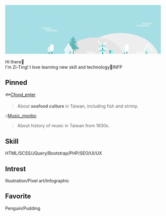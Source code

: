 ![my banner](./_banner_.png)

Hi there👋  
I'm Zi-Ting! I love learning new skill and technology💪INFP

## Pinned

🐟[Cfood_enter](https://87penginnouta.github.io/Cfood_enter/)
> About **seafood culture** in Taiwan, including fish and strimp.

🎶[Music_monbo](https://87penginnouta.github.io/taiwan_music_monbo/)
> About history of music in Taiwan from 1930s. 

## Skill

HTML/SCSS/JQuery/Bootstrap/PHP/SEO/UI/UX
 
## Intrest

Illustration/Pixel art/Infographic
 
## Favorite 

Penguin/Pudding







<!--
**87penginnouta/87penginnouta** is a ✨ _special_ ✨ repository because its `README.md` (this file) appears on your GitHub profile.

Here are some ideas to get you started:

- 🔭 I’m currently working on ...
- 🌱 I’m currently learning ...
- 👯 I’m looking to collaborate on ...
- 🤔 I’m looking for help with ...
- 💬 Ask me about ...
- 📫 How to reach me: ...
- 😄 Pronouns: ...
- ⚡ Fun fact: ...
-->
